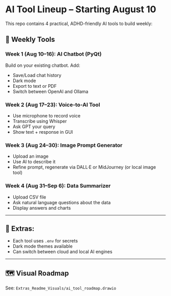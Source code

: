 # AI Tool Lineup – Starting August 10

This repo contains 4 practical, ADHD-friendly AI tools to build weekly:

## 📅 Weekly Tools

### Week 1 (Aug 10–16): AI Chatbot (PyQt)
Build on your existing chatbot. Add:
- Save/Load chat history
- Dark mode
- Export to text or PDF
- Switch between OpenAI and Ollama

### Week 2 (Aug 17–23): Voice-to-AI Tool
- Use microphone to record voice
- Transcribe using Whisper
- Ask GPT your query
- Show text + response in GUI

### Week 3 (Aug 24–30): Image Prompt Generator
- Upload an image
- Use AI to describe it
- Refine prompt, regenerate via DALL·E or MidJourney (or local image tool)

### Week 4 (Aug 31–Sep 6): Data Summarizer
- Upload CSV file
- Ask natural language questions about the data
- Display answers and charts

---

## 🌙 Extras:
- Each tool uses `.env` for secrets
- Dark mode themes available
- Can switch between cloud and local AI engines

---

## 🗺️ Visual Roadmap
See: `Extras_Readme_Visuals/ai_tool_roadmap.drawio`
